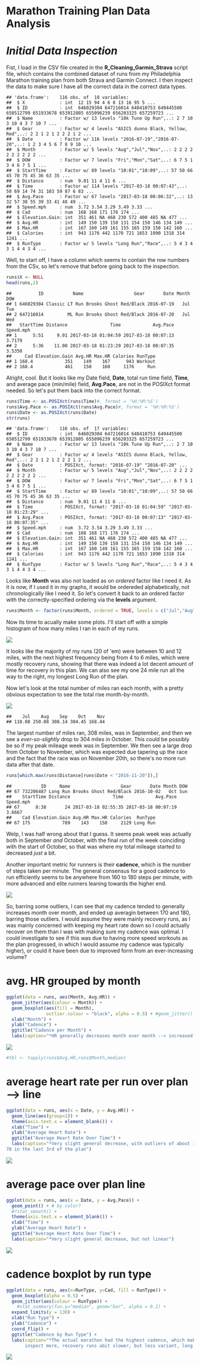 Marathon Training Plan Data Analysis
================

*Initial Data Inspection*
=========================

Fist, I load in the CSV file created in the **R\_Cleaning\_Garmin\_Strava** script file, which contains the combined dataset of runs from my Philadelphia Marathon training plan from both Strava and Garmin Connect. I then inspect the data to make sure I have all the correct data in the correct data types.

    ## 'data.frame':    116 obs. of  18 variables:
    ##  $ X             : int  12 15 94 4 6 8 13 16 95 5 ...
    ##  $ ID            : int  646029304 647216014 648410753 649445500 650512799 651933678 653912805 655096239 656203325 657259723 ...
    ##  $ Name          : Factor w/ 13 levels "10k Tune Up Run",..: 2 7 10 3 10 4 3 7 10 7 ...
    ##  $ Gear          : Factor w/ 4 levels "ASICS dunno Black, Yellow, Red",..: 2 2 1 2 1 2 2 2 1 2 ...
    ##  $ Date          : Factor w/ 116 levels "2016-07-19","2016-07-20",..: 1 2 3 4 5 6 7 8 9 10 ...
    ##  $ Month         : Factor w/ 5 levels "Aug","Jul","Nov",..: 2 2 2 2 2 2 2 2 2 2 ...
    ##  $ DOW           : Factor w/ 7 levels "Fri","Mon","Sat",..: 6 7 5 1 3 4 6 7 5 1 ...
    ##  $ StartTime     : Factor w/ 89 levels "10:01","10:09",..: 57 50 66 45 70 75 45 36 63 35 ...
    ##  $ Distance      : num  9.01 11 4 11 6 ...
    ##  $ Time          : Factor w/ 114 levels "2017-03-18 00:07:43",..: 50 69 14 74 31 103 59 87 6 83 ...
    ##  $ Avg.Pace      : Factor w/ 67 levels "2017-03-18 00:06:32",..: 13 32 57 38 55 39 33 41 48 49 ...
    ##  $ Speed.mph     : num  3.72 3.54 3.29 3.49 3.33 ...
    ##  $ Cad           : num  168 168 171 176 174 ...
    ##  $ Elevation.Gain: int  351 461 NA 468 230 572 400 485 NA 477 ...
    ##  $ Avg.HR        : int  149 150 139 150 131 154 150 146 134 149 ...
    ##  $ Max.HR        : int  167 160 149 161 155 165 159 158 142 160 ...
    ##  $ Calories      : int  943 1176 442 1170 721 1653 1090 1318 314 1241 ...
    ##  $ RunType       : Factor w/ 5 levels "Long Run","Race",..: 5 4 3 4 3 1 4 4 3 4 ...

Well, to start off, I have a column which seems to contain the row numbers from the CSv, so let's remove that before going back to the inspection.

``` r
runs$X <- NULL
head(runs,2)
```

    ##          ID           Name                   Gear       Date Month DOW
    ## 1 646029304 Classic LT Run Brooks Ghost Red/Black 2016-07-19   Jul Tue
    ## 2 647216014         ML Run Brooks Ghost Red/Black 2016-07-20   Jul Wed
    ##   StartTime Distance                Time            Avg.Pace Speed.mph
    ## 1      5:51     9.01 2017-03-18 01:04:59 2017-03-18 00:07:13    3.7179
    ## 2      5:36    11.00 2017-03-18 01:23:29 2017-03-18 00:07:35    3.5350
    ##     Cad Elevation.Gain Avg.HR Max.HR Calories RunType
    ## 1 168.4            351    149    167      943 Workout
    ## 2 168.4            461    150    160     1176     Run

Alright, cool. But it looks like my Date field, **Date**, total run time field, **Time**, and average pace (min/mile) field, **Avg.Pace**, are not in the POSIXct format needed. So let's put them back into the correct format.

``` r
runs$Time <- as.POSIXct(runs$Time)#, format = '%H:%M:%S')
runs$Avg.Pace <- as.POSIXct(runs$Avg.Pace)#, format = '%H:%M:%S')
runs$Date <- as.POSIXct(runs$Date)
str(runs)
```

    ## 'data.frame':    116 obs. of  17 variables:
    ##  $ ID            : int  646029304 647216014 648410753 649445500 650512799 651933678 653912805 655096239 656203325 657259723 ...
    ##  $ Name          : Factor w/ 13 levels "10k Tune Up Run",..: 2 7 10 3 10 4 3 7 10 7 ...
    ##  $ Gear          : Factor w/ 4 levels "ASICS dunno Black, Yellow, Red",..: 2 2 1 2 1 2 2 2 1 2 ...
    ##  $ Date          : POSIXct, format: "2016-07-19" "2016-07-20" ...
    ##  $ Month         : Factor w/ 5 levels "Aug","Jul","Nov",..: 2 2 2 2 2 2 2 2 2 2 ...
    ##  $ DOW           : Factor w/ 7 levels "Fri","Mon","Sat",..: 6 7 5 1 3 4 6 7 5 1 ...
    ##  $ StartTime     : Factor w/ 89 levels "10:01","10:09",..: 57 50 66 45 70 75 45 36 63 35 ...
    ##  $ Distance      : num  9.01 11 4 11 6 ...
    ##  $ Time          : POSIXct, format: "2017-03-18 01:04:59" "2017-03-18 01:23:29" ...
    ##  $ Avg.Pace      : POSIXct, format: "2017-03-18 00:07:13" "2017-03-18 00:07:35" ...
    ##  $ Speed.mph     : num  3.72 3.54 3.29 3.49 3.33 ...
    ##  $ Cad           : num  168 168 171 176 174 ...
    ##  $ Elevation.Gain: int  351 461 NA 468 230 572 400 485 NA 477 ...
    ##  $ Avg.HR        : int  149 150 139 150 131 154 150 146 134 149 ...
    ##  $ Max.HR        : int  167 160 149 161 155 165 159 158 142 160 ...
    ##  $ Calories      : int  943 1176 442 1170 721 1653 1090 1318 314 1241 ...
    ##  $ RunType       : Factor w/ 5 levels "Long Run","Race",..: 5 4 3 4 3 1 4 4 3 4 ...

Looks like **Month** was also not loaded as on *ordered* factor like I need it. As it is now, if I used it in my graphs, it would be ordereded alphabetically, not chronologically like I need it. So let's convert it back to an ordered factor with the correctly-specified ordering via the **levels** argument.

``` r
runs$Month <- factor(runs$Month, ordered = TRUE, levels = c("Jul","Aug","Sep","Oct","Nov"))
```

Now its time to acually make some plots. I'll start off with a simple histogram of how many miles I ran in each of my runs.

![](R_Analysis_git_files/figure-markdown_github/plotting-1.png)

It looks like the majority of my runs (20 of 'em) were between 10 and 12 miles, with the next highest frequency being from 4 to 6 miles, which were mostly recovery runs, showing that there was indeed a lot decent amount of time for recovery in this plan. We can also see my one 24 mile run all the way to the right, my longest Long Run of the plan.

Now let's look at the total number of miles ran each month, with a pretty obvious expectation to see the total rise month-by-month.

![](R_Analysis_git_files/figure-markdown_github/miles%20by%20month-1.png)

    ##    Jul    Aug    Sep    Oct    Nov 
    ## 118.08 250.08 308.14 304.45 168.44

The largest number of miles ran, 308 miles, was in September, and then we see a *ever-so-slightly* drop to 304 miles in October. This could be possibly be so if my peak mileage week was in September. We then see a large drop from October to November, which was expected due tapering up the race and the fact that the race was on November 20th, so there's no more run data after that date.

``` r
runs[which.max(runs$Distance[runs$Date < "2016-11-20"]),]
```

    ##           ID     Name                   Gear       Date Month DOW
    ## 67 732206487 Long Run Brooks Ghost Red/Black 2016-10-02   Oct Sun
    ##    StartTime Distance                Time            Avg.Pace Speed.mph
    ## 67      8:38       24 2017-03-18 02:55:35 2017-03-18 00:07:19    3.6667
    ##    Cad Elevation.Gain Avg.HR Max.HR Calories  RunType
    ## 67 175            789    143    158     2129 Long Run

Welp, I was half wrong about that I guess. It seems peak week was actually both in September *and* October, with the final run of the week coinciding with the start of October, so that was where my total mileage started to decreased *just* a bit.

Another important metric for runners is their **cadence**, which is the number of steps taken per minute. The general consensus for a good cadence to run efficiently seems to be anywhere from 160 to 180 steps per minute, with more advanced and elite runners leaning towards the higher end.

![](R_Analysis_git_files/figure-markdown_github/cadence%20by%20month-1.png)

So, barring some outliers, I can see that my cadence tended to generally increases month over month, and ended up averagin between 170 and 180, barring those outliers. I would assume they were mainly recovery runs, as I was mainly concerned with keeping my heart rate down so I could actually recover on them than I was with making sure my cadence was optimal. I could investigate to see if this was due to having more speed workouts as the plan progressed, in which I would assume my cadence was typically higher), or could it have been due to improved form from an ever-increasing volume?

avg. HR grouped by month
========================

``` r
ggplot(data = runs, aes(Month, Avg.HR)) + 
  geom_jitter(aes(colour = Month)) +
  geom_boxplot(aes(fill = Month), 
               outlier.colour = "black", alpha = 0.5) + #geom_jitter()
  xlab("Month") + 
  ylab("Cadence") + 
  ggtitle("Cadence per Month") + 
  labs(caption="*HR generally decreases month over month --> increased fitness or cooler weather?")
```

![](R_Analysis_git_files/figure-markdown_github/HR%20by%20month%20boxplot-1.png)

``` r
#tbl <- tapply(runs$Avg.HR,runs$Month,median)
```

average heart rate per run over plan --&gt; line
================================================

``` r
ggplot(data = runs, aes(x = Date, y = Avg.HR)) + 
  geom_line(aes(group=1)) +
  theme(axis.text.x = element_blank()) +
  xlab("Time") + 
  ylab("Average Heart Rate") + 
  ggtitle("Average Heart Rate Over Time") + 
  labs(caption="*Very slight general decrease, with outliers of about 100 in the 1st third of the plan and 
70 in the last 3rd of the plan")
```

![](R_Analysis_git_files/figure-markdown_github/HR%20over%20time-1.png)

average pace over plan line
===========================

``` r
ggplot(data = runs, aes(x = Date, y = Avg.Pace)) + 
  geom_point() + # by color? 
  #?stat_smooth() + 
  theme(axis.text.x = element_blank()) +
  xlab("Time") + 
  ylab("Average Heart Rate") + 
  ggtitle("Average Heart Rate Over Time") + 
  labs(caption="*Very slight general decrease, but not linear")
```

![](R_Analysis_git_files/figure-markdown_github/avg%20pace-1.png)

cadence boxplot by run type
===========================

``` r
ggplot(data = runs, aes(x=RunType, y=Cad, fill = RunType)) + 
  geom_boxplot(alpha = 0.5) + 
  geom_jitter(aes(colour = RunType)) +
    #stat_summary(fun.y="median", geom="bar", alpha = 0.1) + 
  expand_limits(y = 130) + 
  xlab("Run Type") + 
  ylab("Cadence") + 
  coord_flip() + 
  ggtitle("Cadence by Run Type") + 
  labs(caption="*The actual marathon had the highest cadence, which makes sense. Workouts had widest variety - 
       inspect more, recovery runs abit slower, but less variant, long runs second slowest")
```

![](R_Analysis_git_files/figure-markdown_github/cadence%20by%20run%20type-1.png)
